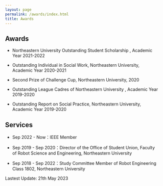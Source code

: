 ```yaml
---
layout: page
permalink: /awards/index.html
title: Awards
---
```


## Awards

- Northeastern University Outstanding Student Scholarship , Academic Year 2021-2022

- Outstanding Individual in Social Work, Northeastern University, Academic Year 2020-2021

- Second Prize of Challenge Cup, Northeastern University, 2020

- Outstanding League Cadres of Northeastern University , Academic Year 2019-2020 

- Outstanding Report on Social Practice, Northeastern University, Academic Year 2019-2020

## Services

- Sep 2022 - Now：IEEE Member

- Sep 2019 - Sep 2020：Director of the Office of Student Union, Faculty of Robot Science and Engineering, Northeastern University

- Sep 2018 - Sep 2022：Study Committee Member of Robot Engineering Class 1802, Northeastern University



Lastest Update: 21th May 2023 &nbsp; 
